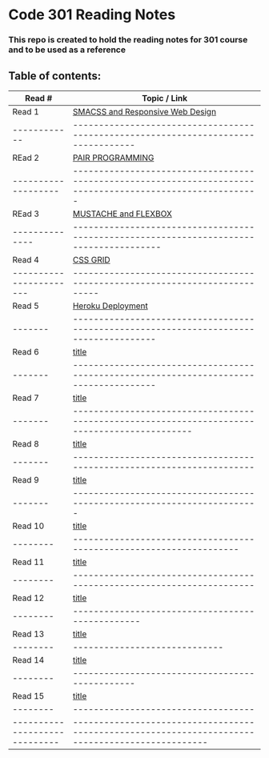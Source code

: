 # Code 301 Reading Notes

### This repo is created to hold the reading notes for 301 course and to be used as a reference

## Table of contents:

Read # | Topic / Link
---------|-------------
Read 1 | [SMACSS and Responsive Web Design](https://hishamalnaji.github.io/reading-notes-301/read01)
------------|----------------------------------------------------------------------------------
REad 2 | [PAIR PROGRAMMING](https://hishamalnaji.github.io/reading-notes-301/read02)
-------------------|----------------------------------------------------------------------------------------------------------
REad 3 | [MUSTACHE and FLEXBOX](https://hishamalnaji.github.io/reading-notes-301/read03)
--------------|---------------------------------------------------------------------------------------
Read 4 | [CSS GRID](https://hishamalnaji.github.io/reading-notes-301/read04)
-----------------------|---------------------------------------------------------------------------
Read 5 | [Heroku Deployment](https://hishamalnaji.github.io/reading-notes-301/read05)
-------|--------------------------------------------------------------------------------------
Read 6 | [title](url)
-------|--------------------------------------------------------------------------------------
Read 7 | [title](url)
-------|---------------------------------------------------------------------------------------------
Read 8 | [title](url)
-------|----------------------------------------------------------------------
Read 9 | [title](url)
-------|-----------------------------------------------------------------------
Read 10 | [title](url)
--------|-------------------------------------------------------------------
Read 11 | [title](url)
--------|----------------------------------------------------------------------
Read 12 | [title](url)
--------|------------------------------------------------
Read 13 | [title](url)
--------|-----------------------------
Read 14 | [title](url)
--------|-----------------------------------------------
Read 15 | [title](url)
--------|-----------------------------------
-----------------------------|------------------------------------------------------------------------------------------------
